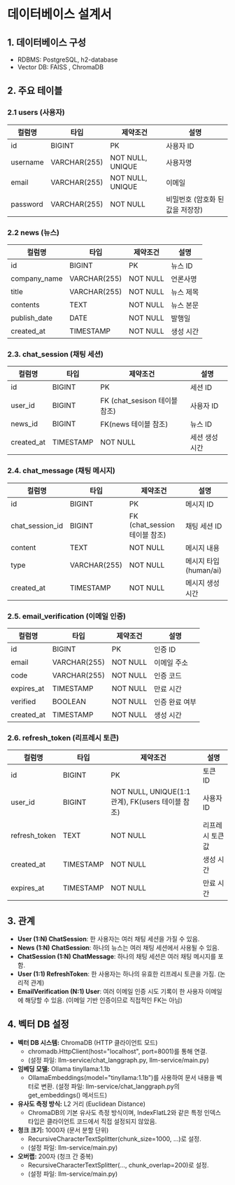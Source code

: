 # **데이터베이스 설계서**

## **1\. 데이터베이스 구성**

* RDBMS: PostgreSQL, h2-database  
* Vector DB: FAISS , ChromaDB 

## **2\. 주요 테이블**

### **2.1 users (사용자)**

| 컬럼명 | 타입 | 제약조건 | 설명 |
| ----- | ----- | ----- | ----- |
| id | BIGINT | PK | 사용자 ID |
| username | VARCHAR(255) | NOT NULL, UNIQUE | 사용자명 |
| email | VARCHAR(255) | NOT NULL, UNIQUE | 이메일 |
| password | VARCHAR(255) | NOT NULL | 비밀번호 (암호화 된 값을 저장장) |

### 

### **2.2 news (뉴스)**

| 컬럼명 | 타입 | 제약조건 | 설명 |
| ----- | ----- | ----- | ----- |
| id | BIGINT | PK | 뉴스 ID |
| company\_name | VARCHAR(255) | NOT NULL | 언론사명 |
| title | VARCHAR(255) | NOT NULL | 뉴스 제목 |
| contents | TEXT | NOT NULL | 뉴스 본문 |
| publish\_date | DATE | NOT NULL | 발행일 |
| created\_at | TIMESTAMP | NOT NULL | 생성 시간 |

### **2.3. chat\_session (채팅 세션)**

| 컬럼명 | 타입 | 제약조건 | 설명 |
| ----- | ----- | ----- | ----- |
| id | BIGINT | PK | 세션 ID |
| user\_id | BIGINT | FK (chat\_sesison 테이블 참조) | 사용자 ID |
| news\_id | BIGINT | FK(news 테이블 참조) | 뉴스 ID |
| created\_at | TIMESTAMP | NOT NULL | 세션 생성 시간 |

### 

### **2\.4\. chat\_message (채팅 메시지)**

| 컬럼명 | 타입 | 제약조건 | 설명 |
| ----- | ----- | ----- | ----- |
| id | BIGINT | PK | 메시지 ID |
| chat\_session\_id | BIGINT | FK (chat\_session 테이블 참조) | 채팅 세션 ID |
| content | TEXT | NOT NULL | 메시지 내용 |
| type | VARCHAR(255) | NOT NULL | 메시지 타입 (human/ai) |
| created\_at | TIMESTAMP | NOT NULL | 메시지 생성 시간 |

### **2\.5\. email\_verification (이메일 인증)**

| 컬럼명 | 타입 | 제약조건 | 설명 |
| ----- | ----- | ----- | ----- |
| id | BIGINT | PK | 인증 ID |
| email | VARCHAR(255) | NOT NULL | 이메일 주소 |
| code | VARCHAR(255) | NOT NULL | 인증 코드 |
| expires\_at | TIMESTAMP | NOT NULL | 만료 시간 |
| verified | BOOLEAN | NOT NULL | 인증 완료 여부 |
| created\_at | TIMESTAMP | NOT NULL | 생성 시간 |

### **2\.6\. refresh\_token (리프레시 토큰)**

| 컬럼명 | 타입 | 제약조건 | 설명 |
| ----- | ----- | ----- | ----- |
| id | BIGINT | PK | 토큰 ID |
| user\_id | BIGINT | NOT NULL,  UNIQUE(1:1 관계), FK(users 테이블 참조) | 사용자 ID |
| refresh\_token | TEXT | NOT NULL | 리프레시 토큰 값 |
| created\_at | TIMESTAMP | NOT NULL | 생성 시간 |
| expires\_at | TIMESTAMP | NOT NULL | 만료 시간 |

## **3\. 관계**

* **User (1:N) ChatSession**: 한 사용자는 여러 채팅 세션을 가질 수 있음.   
* **News (1:N) ChatSession**: 하나의 뉴스는 여러 채팅 세션에서 사용될 수 있음.   
* **ChatSession (1:N) ChatMessage**: 하나의 채팅 세션은 여러 채팅 메시지를 포함.   
* **User (1:1) RefreshToken**: 한 사용자는 하나의 유효한 리프레시 토큰을 가짐. (논리적 관계)  
* **EmailVerification (N:1) User**: 여러 이메일 인증 시도 기록이 한 사용자 이메일에 해당할 수 있음. (이메일 기반 인증이므로 직접적인 FK는 아님)

## 

## **4\. 벡터 DB 설정**

* **벡터 DB 시스템:** ChromaDB (HTTP 클라이언트 모드)  
  * chromadb.HttpClient(host="localhost", port=8001)를 통해 연결.  
  *  (설정 파일: llm-service/chat\_langgraph.py, llm-service/main.py)  
* **임베딩 모델:** Ollama tinyllama:1.1b  
  * OllamaEmbeddings(model="tinyllama:1.1b")를 사용하여 문서 내용을 벡터로 변환. (설정 파일: llm-service/chat\_langgraph.py의 get\_embeddings() 메서드드)  
* **유사도 측정 방식:** L2 거리 (Euclidean Distance)  
  * ChromaDB의 기본 유사도 측정 방식이며, IndexFlatL2와 같은 특정 인덱스 타입은 클라이언트 코드에서 직접 설정되지 않았음.   
* **청크 크기:** 1000자 (문서 분할 단위)  
  * RecursiveCharacterTextSplitter(chunk\_size=1000, ...)로 설정.  
  *  (설정 파일: llm-service/main.py)  
* **오버랩:** 200자 (청크 간 중복)  
  * RecursiveCharacterTextSplitter(..., chunk\_overlap=200)로 설정.  
  *  (설정 파일: llm-service/main.py)

